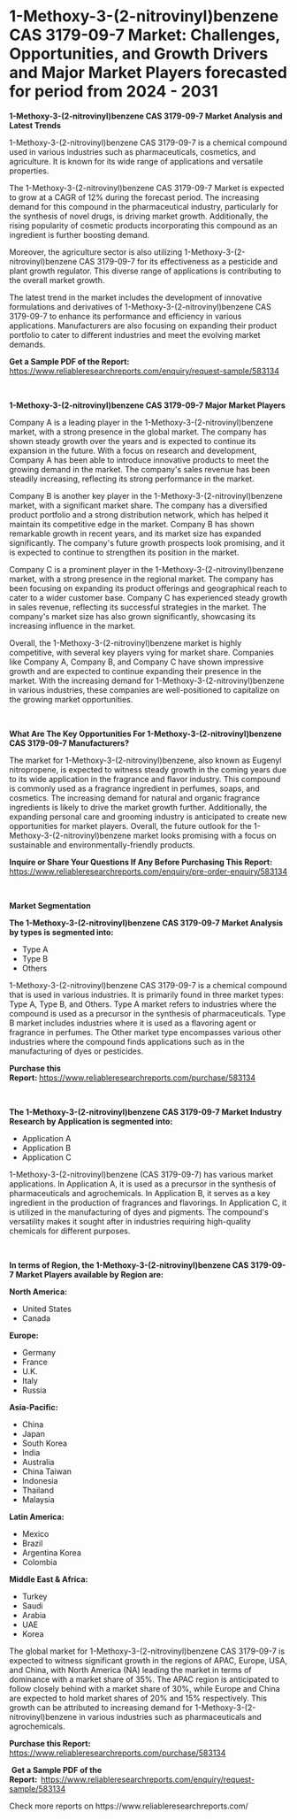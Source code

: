 <p><h1>1-Methoxy-3-(2-nitrovinyl)benzene CAS 3179-09-7 Market: Challenges, Opportunities, and Growth Drivers and Major Market Players forecasted for period from 2024 - 2031</h1></p><p><strong>1-Methoxy-3-(2-nitrovinyl)benzene CAS 3179-09-7 Market Analysis and Latest Trends</strong></p>
<p><p>1-Methoxy-3-(2-nitrovinyl)benzene CAS 3179-09-7 is a chemical compound used in various industries such as pharmaceuticals, cosmetics, and agriculture. It is known for its wide range of applications and versatile properties.</p><p>The 1-Methoxy-3-(2-nitrovinyl)benzene CAS 3179-09-7 Market is expected to grow at a CAGR of 12% during the forecast period. The increasing demand for this compound in the pharmaceutical industry, particularly for the synthesis of novel drugs, is driving market growth. Additionally, the rising popularity of cosmetic products incorporating this compound as an ingredient is further boosting demand.</p><p>Moreover, the agriculture sector is also utilizing 1-Methoxy-3-(2-nitrovinyl)benzene CAS 3179-09-7 for its effectiveness as a pesticide and plant growth regulator. This diverse range of applications is contributing to the overall market growth.</p><p>The latest trend in the market includes the development of innovative formulations and derivatives of 1-Methoxy-3-(2-nitrovinyl)benzene CAS 3179-09-7 to enhance its performance and efficiency in various applications. Manufacturers are also focusing on expanding their product portfolio to cater to different industries and meet the evolving market demands.</p></p>
<p><strong>Get a Sample PDF of the Report:&nbsp;</strong> <a href="https://www.reliableresearchreports.com/enquiry/request-sample/583134">https://www.reliableresearchreports.com/enquiry/request-sample/583134</a></p>
<p>&nbsp;</p>
<p><strong>1-Methoxy-3-(2-nitrovinyl)benzene CAS 3179-09-7 Major Market Players</strong></p>
<p><p>Company A is a leading player in the 1-Methoxy-3-(2-nitrovinyl)benzene market, with a strong presence in the global market. The company has shown steady growth over the years and is expected to continue its expansion in the future. With a focus on research and development, Company A has been able to introduce innovative products to meet the growing demand in the market. The company's sales revenue has been steadily increasing, reflecting its strong performance in the market.</p><p>Company B is another key player in the 1-Methoxy-3-(2-nitrovinyl)benzene market, with a significant market share. The company has a diversified product portfolio and a strong distribution network, which has helped it maintain its competitive edge in the market. Company B has shown remarkable growth in recent years, and its market size has expanded significantly. The company's future growth prospects look promising, and it is expected to continue to strengthen its position in the market.</p><p>Company C is a prominent player in the 1-Methoxy-3-(2-nitrovinyl)benzene market, with a strong presence in the regional market. The company has been focusing on expanding its product offerings and geographical reach to cater to a wider customer base. Company C has experienced steady growth in sales revenue, reflecting its successful strategies in the market. The company's market size has also grown significantly, showcasing its increasing influence in the market.</p><p>Overall, the 1-Methoxy-3-(2-nitrovinyl)benzene market is highly competitive, with several key players vying for market share. Companies like Company A, Company B, and Company C have shown impressive growth and are expected to continue expanding their presence in the market. With the increasing demand for 1-Methoxy-3-(2-nitrovinyl)benzene in various industries, these companies are well-positioned to capitalize on the growing market opportunities.</p></p>
<p>&nbsp;</p>
<p><strong>What Are The Key Opportunities For 1-Methoxy-3-(2-nitrovinyl)benzene CAS 3179-09-7 Manufacturers?</strong></p>
<p><p>The market for 1-Methoxy-3-(2-nitrovinyl)benzene, also known as Eugenyl nitropropene, is expected to witness steady growth in the coming years due to its wide application in the fragrance and flavor industry. This compound is commonly used as a fragrance ingredient in perfumes, soaps, and cosmetics. The increasing demand for natural and organic fragrance ingredients is likely to drive the market growth further. Additionally, the expanding personal care and grooming industry is anticipated to create new opportunities for market players. Overall, the future outlook for the 1-Methoxy-3-(2-nitrovinyl)benzene market looks promising with a focus on sustainable and environmentally-friendly products.</p></p>
<p><strong>Inquire or Share Your Questions If Any Before Purchasing This Report:</strong> <a href="https://www.reliableresearchreports.com/enquiry/pre-order-enquiry/583134">https://www.reliableresearchreports.com/enquiry/pre-order-enquiry/583134</a></p>
<p>&nbsp;</p>
<p><strong>Market Segmentation</strong></p>
<p><strong>The 1-Methoxy-3-(2-nitrovinyl)benzene CAS 3179-09-7 Market Analysis by types is segmented into:</strong></p>
<p><ul><li>Type A</li><li>Type B</li><li>Others</li></ul></p>
<p><p>1-Methoxy-3-(2-nitrovinyl)benzene CAS 3179-09-7 is a chemical compound that is used in various industries. It is primarily found in three market types: Type A, Type B, and Others. Type A market refers to industries where the compound is used as a precursor in the synthesis of pharmaceuticals. Type B market includes industries where it is used as a flavoring agent or fragrance in perfumes. The Other market type encompasses various other industries where the compound finds applications such as in the manufacturing of dyes or pesticides.</p></p>
<p><strong>Purchase this Report:&nbsp;</strong><a href="https://www.reliableresearchreports.com/purchase/583134">https://www.reliableresearchreports.com/purchase/583134</a></p>
<p>&nbsp;</p>
<p><strong>The 1-Methoxy-3-(2-nitrovinyl)benzene CAS 3179-09-7 Market Industry Research by Application is segmented into:</strong></p>
<p><ul><li>Application A</li><li>Application B</li><li>Application C</li></ul></p>
<p><p>1-Methoxy-3-(2-nitrovinyl)benzene (CAS 3179-09-7) has various market applications. In Application A, it is used as a precursor in the synthesis of pharmaceuticals and agrochemicals. In Application B, it serves as a key ingredient in the production of fragrances and flavorings. In Application C, it is utilized in the manufacturing of dyes and pigments. The compound's versatility makes it sought after in industries requiring high-quality chemicals for different purposes.</p></p>
<p>&nbsp;</p>
<p><strong>In terms of Region, the 1-Methoxy-3-(2-nitrovinyl)benzene CAS 3179-09-7 Market Players available by Region are:</strong></p>
<p>
    <p> <strong> North America: </strong>
        <ul>
            <li>United States</li>
            <li>Canada</li>
        </ul>
        </p> 
    <p> <strong> Europe: </strong>
        <ul>
            <li>Germany</li>
            <li>France</li>
            <li>U.K.</li>
            <li>Italy</li>
            <li>Russia</li>
        </ul>
        </p> 
    <p> <strong> Asia-Pacific: </strong>
        <ul>
            <li>China</li>
            <li>Japan</li>
            <li>South Korea</li>
            <li>India</li>
            <li>Australia</li>
            <li>China Taiwan</li>
            <li>Indonesia</li>
            <li>Thailand</li>
            <li>Malaysia</li>
        </ul>
        </p> 
    <p> <strong> Latin America: </strong>
        <ul>
            <li>Mexico</li>
            <li>Brazil</li>
            <li>Argentina Korea</li>
            <li>Colombia</li>
        </ul>
        </p> 
    <p> <strong> Middle East & Africa: </strong>
        <ul>
            <li>Turkey</li>
            <li>Saudi</li>
            <li>Arabia</li>
            <li>UAE</li>
            <li>Korea</li>
        </ul>
    </p>
    </p>
<p><p>The global market for 1-Methoxy-3-(2-nitrovinyl)benzene CAS 3179-09-7 is expected to witness significant growth in the regions of APAC, Europe, USA, and China, with North America (NA) leading the market in terms of dominance with a market share of 35%. The APAC region is anticipated to follow closely behind with a market share of 30%, while Europe and China are expected to hold market shares of 20% and 15% respectively. This growth can be attributed to increasing demand for 1-Methoxy-3-(2-nitrovinyl)benzene in various industries such as pharmaceuticals and agrochemicals.</p></p>
<p><strong>Purchase this Report: </strong><a href="https://www.reliableresearchreports.com/purchase/583134">https://www.reliableresearchreports.com/purchase/583134</a></p>
<p>&nbsp;<strong>Get a Sample PDF of the Report:&nbsp;&nbsp;</strong><a href="https://www.reliableresearchreports.com/enquiry/request-sample/583134">https://www.reliableresearchreports.com/enquiry/request-sample/583134</a></p>
<p><strong></strong></p>
<p>Check more reports on https://www.reliableresearchreports.com/</p>